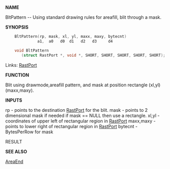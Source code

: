 
**NAME**

BltPattern --  Using standard drawing rules for areafill,
blit through a mask.

**SYNOPSIS**

```c
    BltPattern(rp, mask, xl, yl, maxx, maxy, bytecnt)
              a1,  a0   d0  d1   d2   d3     d4

    void BltPattern
       (struct RastPort *, void *, SHORT, SHORT, SHORT, SHORT, SHORT);

```
Links: [RastPort](_00AF.md) 

**FUNCTION**

Blit using drawmode,areafill pattern, and mask
at position rectangle (xl,yl) (maxx,maxy).

**INPUTS**

rp    -  points to the destination [RastPort](_00AF.md) for the blit.
mask  -  points to 2 dimensional mask if needed
if mask == NULL then use a rectangle.
xl,yl -  coordinates of upper left of rectangular region in [RastPort](_00AF.md)
maxx,maxy - points to lower right of rectangular region in [RastPort](_00AF.md)
bytecnt - BytesPerRow for mask

RESULT

**SEE ALSO**

[AreaEnd](AreaEnd.md)
